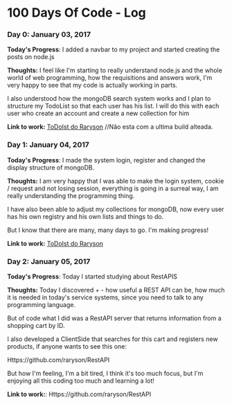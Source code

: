 # 100 Days Of Code - Log

### Day 0: January 03, 2017 


**Today's Progress**: I added a navbar to my project and started creating the posts on node.js

**Thoughts:** I feel like I'm starting to really understand node.js and the whole world of web programming, how the requisitions and answers work, I'm very happy to see that my code is actually working in parts.

I also understood how the mongoDB search system works and I plan to structure my TodoList so that each user has his list. I will do this with each user who create an account and create a new collection for him

**Link to work:** [ToDoIst do Raryson](https://todolistrarysonvai.herokuapp.com/)
//Não esta com a ultima build alteada.


### Day 1: January 04, 2017 


**Today's Progress**: I made the system login, register and changed the display structure of mongoDB.

**Thoughts:** I am very happy that I was able to make the login system, cookie / request and not losing session, everything is going in a surreal way, I am really understanding the programming thing.

I have also been able to adjust my collections for mongoDB, now every user has his own registry and his own lists and things to do.

But I know that there are many, many days to go. I'm making progress!

**Link to work:** [ToDoIst do Raryson](https://todolistrarysonvai.herokuapp.com/)

### Day 2: January 05, 2017 


**Today's Progress**: Today I started studying about RestAPIS

**Thoughts:** Today I discovered + - how useful a REST API can be, how much it is needed in today's service systems, since you need to talk to any programming language.

But of code what I did was a RestAPI server that returns information from a shopping cart by ID.

I also developed a ClientSide that searches for this cart and registers new products, if anyone wants to see this one:

Https://github.com/raryson/RestAPI

But how I'm feeling, I'm a bit tired, I think it's too much focus, but I'm enjoying all this coding too much and learning a lot!

**Link to work:**: Https://github.com/raryson/RestAPI

